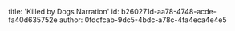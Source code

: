 title: 'Killed by Dogs Narration'
id: b260271d-aa78-4748-acde-fa40d635752e
author: 0fdcfcab-9dc5-4bdc-a78c-4fa4eca4e4e5
